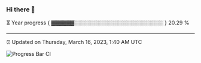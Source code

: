 ### Hi there 👋

⏳ Year progress { ▓▓▓▓▓▓░░░░░░░░░░░░░░░░░░░░░░░░ } 20.29 %

---

⏰ Updated on Thursday, March 16, 2023, 1:40 AM UTC

![Progress Bar CI](https://github.com/arthurbuhl/arthurbuhl/workflows/Progress%20Bar%20CI/badge.svg)
